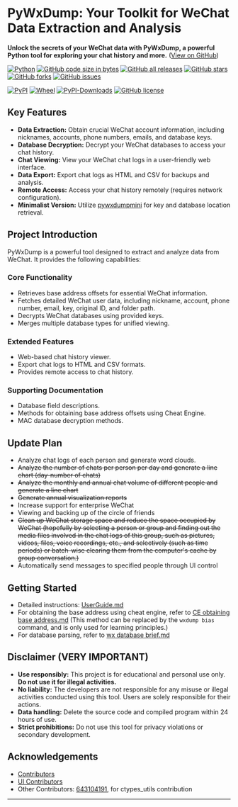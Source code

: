 # PyWxDump: Your Toolkit for WeChat Data Extraction and Analysis

**Unlock the secrets of your WeChat data with PyWxDump, a powerful Python tool for exploring your chat history and more.** ([View on GitHub](https://github.com/xaoyaoo/PyWxDump))

[![Python](https://img.shields.io/badge/Python-3-blue.svg)](https://www.python.org/)
[![GitHub code size in bytes](https://img.shields.io/github/languages/code-size/xaoyaoo/pywxdump)](https://github.com/xaoyaoo/pywxdump)
[![GitHub all releases](https://img.shields.io/github/downloads/xaoyaoo/pywxdump/total)](https://github.com/xaoyaoo/PyWxDump)
[![GitHub stars](https://img.shields.io/github/stars/xaoyaoo/PyWxDump.svg)](https://github.com/xaoyaoo/PyWxDump)
[![GitHub forks](https://img.shields.io/github/forks/xaoyaoo/PyWxDump.svg)](https://github.com/xaoyaoo/PyWxDump/fork)
[![GitHub issues](https://img.shields.io/github/issues/xaoyaoo/PyWxDump)](https://github.com/xaoyaoo/PyWxDump/issues)

[![PyPI](https://img.shields.io/pypi/v/pywxdump)](https://pypi.org/project/pywxdump/)
[![Wheel](https://img.shields.io/pypi/wheel/pywxdump)](https://pypi.org/project/pywxdump/)
[![PyPI-Downloads](https://img.shields.io/pypi/dm/pywxdump)](https://pypistats.org/packages/pywxdump)
[![GitHub license](https://img.shields.io/pypi/l/pywxdump)](https://github.com/xaoyaoo/PyWxDump/blob/master/LICENSE)

## Key Features

*   **Data Extraction:** Obtain crucial WeChat account information, including nicknames, accounts, phone numbers, emails, and database keys.
*   **Database Decryption:** Decrypt your WeChat databases to access your chat history.
*   **Chat Viewing:** View your WeChat chat logs in a user-friendly web interface.
*   **Data Export:** Export chat logs as HTML and CSV for backups and analysis.
*   **Remote Access:** Access your chat history remotely (requires network configuration).
*   **Minimalist Version:** Utilize [pywxdumpmini](https://github.com/xaoyaoo/pywxdumpmini) for key and database location retrieval.

## Project Introduction

PyWxDump is a powerful tool designed to extract and analyze data from WeChat. It provides the following capabilities:

### Core Functionality

*   Retrieves base address offsets for essential WeChat information.
*   Fetches detailed WeChat user data, including nickname, account, phone number, email, key, original ID, and folder path.
*   Decrypts WeChat databases using provided keys.
*   Merges multiple database types for unified viewing.

### Extended Features

*   Web-based chat history viewer.
*   Export chat logs to HTML and CSV formats.
*   Provides remote access to chat history.

### Supporting Documentation

*   Database field descriptions.
*   Methods for obtaining base address offsets using Cheat Engine.
*   MAC database decryption methods.

## Update Plan

*   Analyze chat logs of each person and generate word clouds.
*   ~~Analyze the number of chats per person per day and generate a line chart (day-number of chats)~~
*   ~~Analyze the monthly and annual chat volume of different people and generate a line chart~~
*   ~~Generate annual visualization reports~~
*   Increase support for enterprise WeChat
*   Viewing and backing up of the circle of friends
*   ~~Clean up WeChat storage space and reduce the space occupied by WeChat (hopefully by selecting a person or group and finding out the media files involved in the chat logs of this group, such as pictures, videos, files, voice recordings, etc., and selectively (such as time periods) or batch-wise clearing them from the computer's cache by group conversation.)~~
*   Automatically send messages to specified people through UI control

## Getting Started

*   Detailed instructions: [UserGuide.md](https://github.com/xaoyaoo/PyWxDump/tree/master/doc/UserGuide.md)
*   For obtaining the base address using cheat engine, refer to [CE obtaining base address.md](https://github.com/xaoyaoo/PyWxDump/tree/master/doc/CE获取基址.md)
  (This method can be replaced by the `wxdump bias` command, and is only used for learning principles.)
*   For database parsing, refer to [wx database brief.md](https://github.com/xaoyaoo/PyWxDump/tree/master/doc/wx数据库简述.md)

## Disclaimer (VERY IMPORTANT)

*   **Use responsibly:** This project is for educational and personal use only. **Do not use it for illegal activities.**
*   **No liability:** The developers are not responsible for any misuse or illegal activities conducted using this tool. Users are solely responsible for their actions.
*   **Data handling:** Delete the source code and compiled program within 24 hours of use.
*   **Strict prohibitions:** Do not use this tool for privacy violations or secondary development.

## Acknowledgements

*   [Contributors](https://github.com/xaoyaoo/PyWxDump/graphs/contributors)
*   [UI Contributors](https://github.com/xaoyaoo/wxdump_web/graphs/contributors)
*   Other Contributors: [643104191](https://github.com/643104191), for ctypes_utils contribution

---